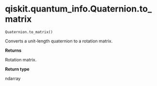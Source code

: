 # qiskit.quantum\_info.Quaternion.to\_matrix

`Quaternion.to_matrix()`

Converts a unit-length quaternion to a rotation matrix.

**Returns**

Rotation matrix.

**Return type**

ndarray
